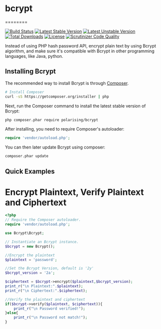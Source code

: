 # bcrypt
========

[![Build Status](https://travis-ci.org/Polarising/bcrypt.svg?branch=master)](https://travis-ci.org/Polarising/bcrypt)
[![Latest Stable Version](https://poser.pugx.org/polarising/bcrypt/v/stable)](https://packagist.org/packages/polarising/bcrypt)
[![Latest Unstable Version](https://poser.pugx.org/polarising/bcrypt/v/unstable)](https://packagist.org/packages/polarising/bcrypt)
[![Total Downloads](https://poser.pugx.org/polarising/bcrypt/downloads)](https://packagist.org/packages/polarising/bcrypt)
[![License](https://poser.pugx.org/polarising/bcrypt/license)](https://packagist.org/packages/polarising/bcrypt)
[![Scrutinizer Code Quality](https://scrutinizer-ci.com/g/Polarising/bcrypt/badges/quality-score.png?b=master)](https://scrutinizer-ci.com/g/Polarising/bcrypt/?branch=master)

Instead of using PHP hash password API, encrypt plain text by using Bcrypt algorithm, and make sure it's compatible with Bcrypt in other programming languages, like Java, python.

## Installing Bcrypt

The recommended way to install Bcrypt is through
[Composer](http://getcomposer.org).

```bash
# Install Composer
curl -sS https://getcomposer.org/installer | php
```

Next, run the Composer command to install the latest stable version of Bcrypt:

```bash
php composer.phar require polarising/bcrypt
```

After installing, you need to require Composer's autoloader:

```php
require 'vendor/autoload.php';
```

You can then later update Bcrypt using composer:

 ```bash
composer.phar update
 ```

## Quick Examples

# Encrypt Plaintext, Verify Plaintext and Ciphertext 

```php
<?php
// Require the Composer autoloader.
require 'vendor/autoload.php';

use Bcrypt\Bcrypt;

// Instantiate an Bcrypt instance.
$bcrypt = new Bcrypt();

//Encrypt the plaintext
$plaintext = 'password';

//Set the Bcrypt Version, default is '2y'
$bcrypt_version = '2a';

$ciphertext = $bcrypt->encrypt($plaintext,$bcrypt_version);
print_r("\n Plaintext:".$plaintext);
print_r("\n Ciphertext:".$ciphertext);

//Verify the plaintext and ciphertext
if($bcrypt->verify($plaintext, $ciphertext)){
	print_r("\n Password verified!");
}else{
	print_r("\n Password not match!");
}
```
